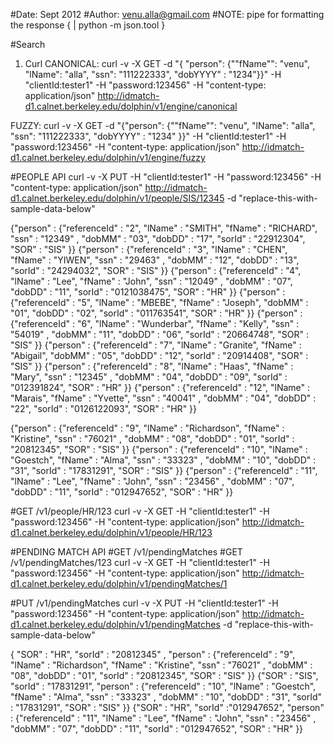 #Date: Sept 2012
#Author: venu.alla@gmail.com
#NOTE: pipe for formatting the response { | python -m json.tool }



#Search
1. Curl
CANONICAL:
curl -v -X GET -d "{ "person": {""fName"": "venu", "lName": "alla", "ssn": "111222333", "dobYYYY" : "1234"}}" -H "clientId:tester1" -H "password:123456" -H "content-type: application/json" http://idmatch-d1.calnet.berkeley.edu/dolphin/v1/engine/canonical


FUZZY:
curl -v -X GET -d "{"person": {""fName"": "venu", "lName": "alla", "ssn": "111222333", "dobYYYY" : "1234" }}" -H "clientId:tester1" -H "password:123456" -H "content-type: application/json" http://idmatch-d1.calnet.berkeley.edu/dolphin/v1/engine/fuzzy





#PEOPLE API
curl -v -X PUT -H "clientId:tester1" -H "password:123456" -H "content-type: application/json" http://idmatch-d1.calnet.berkeley.edu/dolphin/v1/people/SIS/12345 -d "replace-this-with-sample-data-below"

{"person" : {"referenceId" : "2", "lName" : "SMITH", "fName" : "RICHARD", "ssn" : "12349" , "dobMM" : "03", "dobDD" : "17", "sorId" : "22912304", "SOR" : "SIS" }}
{"person" : {"referenceId" : "3", "lName" : "CHEN", "fName" : "YIWEN", "ssn" : "29463" , "dobMM" : "12", "dobDD" : "13", "sorId" : "24294032", "SOR" : "SIS" }}
{"person" : {"referenceId" : "4", "lName" : "Lee", "fName" : "John", "ssn" : "12049" , "dobMM" : "07", "dobDD" : "11", "sorId" : "0121038475", "SOR" : "HR" }}
{"person" : {"referenceId" : "5", "lName" : "MBEBE", "fName" : "Joseph", "dobMM" : "01", "dobDD" : "02", "sorId" : "011763541", "SOR" : "HR" }}
{"person" : {"referenceId" : "6", "lName" : "Wunderbar", "fName" : "Kelly", "ssn" : "54019" , "dobMM" : "11", "dobDD" : "06", "sorId" : "20664748", "SOR" : "SIS" }}
{"person" : {"referenceId" : "7", "lName" : "Granite", "fName" : "Abigail", "dobMM" : "05", "dobDD" : "12", "sorId" : "20914408", "SOR" : "SIS" }}
{"person" : {"referenceId" : "8", "lName" : "Haas", "fName" : "Mary", "ssn" : "12345" , "dobMM" : "04", "dobDD" : "09", "sorId" : "012391824", "SOR" : "HR" }}
{"person" : {"referenceId" : "12", "lName" : "Marais", "fName" : "Yvette", "ssn" : "40041" , "dobMM" : "04", "dobDD" : "22", "sorId" : "0126122093", "SOR" : "HR" }}

{"person" : {"referenceId" : "9", "lName" : "Richardson", "fName" : "Kristine", "ssn" : "76021" , "dobMM" : "08", "dobDD" : "01", "sorId" : "20812345", "SOR" : "SIS" }}
{"person" : {"referenceId" : "10", "lName" : "Goestch", "fName" : "Alma", "ssn" : "33323" , "dobMM" : "10", "dobDD" : "31", "sorId" : "17831291", "SOR" : "SIS" }}
{"person" : {"referenceId" : "11", "lName" : "Lee", "fName" : "John", "ssn" : "23456" , "dobMM" : "07", "dobDD" : "11", "sorId" : "012947652", "SOR" : "HR" }}


#GET /v1/people/HR/123
curl -v -X GET  -H "clientId:tester1" -H "password:123456" -H "content-type: application/json" http://idmatch-d1.calnet.berkeley.edu/dolphin/v1/people/HR/123




#PENDING MATCH API
#GET /v1/pendingMatches
#GET /v1/pendingMatches/123
curl -v -X GET  -H "clientId:tester1" -H "password:123456" -H "content-type: application/json" http://idmatch-d1.calnet.berkeley.edu/dolphin/v1/pendingMatches/1

#PUT /v1/pendingMatches
curl -v -X PUT -H "clientId:tester1" -H "password:123456" -H "content-type: application/json" http://idmatch-d1.calnet.berkeley.edu/dolphin/v1/pendingMatches -d "replace-this-with-sample-data-below" 

{ "SOR" : "HR", "sorId" : "20812345" , "person" : {"referenceId" : "9", "lName" : "Richardson", "fName" : "Kristine", "ssn" : "76021" , "dobMM" : "08", "dobDD" : "01", "sorId" : "20812345", "SOR" : "SIS" }}
{"SOR" : "SIS", "sorId" : "17831291", "person" : {"referenceId" : "10", "lName" : "Goestch", "fName" : "Alma", "ssn" : "33323" , "dobMM" : "10", "dobDD" : "31", "sorId" : "17831291", "SOR" : "SIS" }}
{"SOR" : "HR", "sorId" :"012947652", "person" : {"referenceId" : "11", "lName" : "Lee", "fName" : "John", "ssn" : "23456" , "dobMM" : "07", "dobDD" : "11", "sorId" : "012947652", "SOR" : "HR" }}


